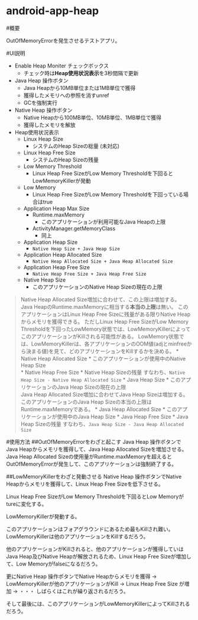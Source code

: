 android-app-heap
================

#概要

OutOfMemoryErrorを発生させるテストアプリ。

#UI説明
* Enable Heap Moniter チェックボックス
	* チェック時は**Heap使用状況表示**を3秒間隔で更新
* Java Heap 操作ボタン
	* Java Heapから10MB単位または1MB単位で獲得
	* 獲得したメモリへの参照を消すunref
	* GCを強制実行
* Native Heap 操作ボタン
	* Native Heapから100MB単位、10MB単位、1MB単位で獲得
	* 獲得したメモリを解放
* Heap使用状況表示
	* Linux Heap Size
		* システムのHeap Sizeの総量 (未対応)
	* Linux Heap Free Size
		* システムのHeap Sizeの残量
	* Low Memory Threshold
		* Linux Heap Free SizeがLow Memory Thresholdを下回るとLowMemoryKillerが発動
	* Low Memory
		* Linux Heap Free SizeがLow Memory Thresholdを下回っている場合はtrue
	* Application Heap Max Size
		* Runtime.maxMemory
			* このアプリケーションが利用可能なJava Heapの上限
		* ActivityManager.getMemoryClass
			* 同上
	* Application Heap Size
		* `Native Heap Size + Java Heap Size`
	* Application Heap Allocated Size
		* `Native Heap Allocated Size + Java Heap Allocated Size`
	* Application Heap Free Size
		* `Native Heap Free Size + Java Heap Free Size`
	* Native Heap Size
		* このアプリケーションのNative Heap Sizeの現在の上限
> Native Heap Allocated Size増加に合わせて、この上限は増加する。
> Java HeapのRuntime.maxMemoryに相当する**本当の上限**は無い。
> このアプリケーションはLinux Heap Free Sizeに残量がある限りNative Heapからメモリを獲得できる。
> ただしLinux Heap Free SizeがLow Memory Thresholdを下回ったLowMemory状態では、LowMemoryKillerによってこのアプリケーションがKillされる可能性がある。
> LowMemory状態では、LowMemoryKillerは、各アプリケーションのOOM値(adjとminfreeから決まる値)を見て、どのアプリケーションをKillするかを決める。
	* Native Heap Allocated Size
		* このアプリケーションが使用中のNative Heap Size  
	* Native Heap Free Size
		* Native Heap Sizeの残量
		すなわち、`Native Heap Size - Native Heap Allocated Size`
	* Java Heap Size
		* このアプリケーションのJava Heap Sizeの現在の上限  
> Java Heap Allocated Size増加に合わせてJava Heap Sizeは増加する。
> このアプリケーションのJava Heap Sizeの本当の上限はRuntime.maxMemoryである。
	* Java Heap Allocated Size
		* このアプリケーションが使用中のJava Heap Size
	* Java Heap Free Size
		* Java Heap Sizeの残量
		すなわち、`Java Heap Size - Java Heap Allocated Size`


#使用方法
##OutOfMemoryErrorをわざと起こす
Java Heap 操作ボタンでJava Heapからメモリを獲得して、Java Heap Allocated Sizeを増加させる。
Java Heap Allocated Sizeの使用量がRuntime.maxMemoryを超えるとOutOfMemoryErrorが発生して、このアプリケーションは強制終了する。

##LowMemoryKillerをわざと発動させる
Native Heap 操作ボタンでNative Heapからメモリを獲得して、Linux Heap Free Sizeを低下させる。

Linux Heap Free SizeがLow Memory Thresholdを下回るとLow Memoryがtureに変化する。

LowMemoryKillerが発動する。

このアプリケーションはフォアグラウンドにあるため最もKillされ難い。LowMemoryKillerは他のアプリケーションをKillするだろう。

他のアプリケーションがKillされると、他のアプリケーションが獲得していはJava Heap及びNative Heapが解放されるため、Linux Heap Free Sizeが増加して、Low Memoryがfalseになるだろう。

更にNative Heap 操作ボタンでNative Heapからメモリを獲得 -> LowMemoryKillerが他のアプリケーションがKill -> Linux Heap Free Size が増加 -> ・・・
しばらくはこれが繰り返されるだろう。

そして最後には、このアプリケーションがLowMemoryKillerによってKillされるだろう。

